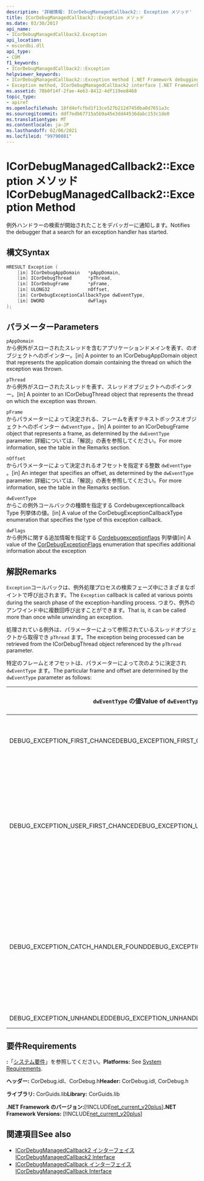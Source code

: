 ```yaml
---
description: '詳細情報: ICorDebugManagedCallback2:: Exception メソッド'
title: ICorDebugManagedCallback2::Exception メソッド
ms.date: 03/30/2017
api_name:
- ICorDebugManagedCallback2.Exception
api_location:
- mscordbi.dll
api_type:
- COM
f1_keywords:
- ICorDebugManagedCallback2::Exception
helpviewer_keywords:
- ICorDebugManagedCallback2::Exception method [.NET Framework debugging]
- Exception method, ICorDebugManagedCallback2 interface [.NET Framework debugging]
ms.assetid: 78b0f14f-2fae-4e63-8412-4df119ee8468
topic_type:
- apiref
ms.openlocfilehash: 18fd4efcfbd1f13ce527b212d7450ba0d7651a3c
ms.sourcegitcommit: ddf7edb67715a5b9a45e3dd44536dabc153c1de0
ms.translationtype: MT
ms.contentlocale: ja-JP
ms.lasthandoff: 02/06/2021
ms.locfileid: "99790881"
---
```

# <a name="icordebugmanagedcallback2exception-method"></a><span data-ttu-id="de1eb-103">ICorDebugManagedCallback2::Exception メソッド</span><span class="sxs-lookup"><span data-stu-id="de1eb-103">ICorDebugManagedCallback2::Exception Method</span></span>

<span data-ttu-id="de1eb-104">例外ハンドラーの検索が開始されたことをデバッガーに通知します。</span><span class="sxs-lookup"><span data-stu-id="de1eb-104">Notifies the debugger that a search for an exception handler has started.</span></span>  
  
## <a name="syntax"></a><span data-ttu-id="de1eb-105">構文</span><span class="sxs-lookup"><span data-stu-id="de1eb-105">Syntax</span></span>  
  
```cpp  
HRESULT Exception (  
    [in] ICorDebugAppDomain   *pAppDomain,  
    [in] ICorDebugThread      *pThread,  
    [in] ICorDebugFrame       *pFrame,  
    [in] ULONG32              nOffset,  
    [in] CorDebugExceptionCallbackType dwEventType,  
    [in] DWORD                dwFlags  
);  
```  
  
## <a name="parameters"></a><span data-ttu-id="de1eb-106">パラメーター</span><span class="sxs-lookup"><span data-stu-id="de1eb-106">Parameters</span></span>  

 `pAppDomain`  
 <span data-ttu-id="de1eb-107">から例外がスローされたスレッドを含むアプリケーションドメインを表す、のオブジェクトへのポインター。</span><span class="sxs-lookup"><span data-stu-id="de1eb-107">[in] A pointer to an ICorDebugAppDomain object that represents the application domain containing the thread on which the exception was thrown.</span></span>  
  
 `pThread`  
 <span data-ttu-id="de1eb-108">から例外がスローされたスレッドを表す、スレッドオブジェクトへのポインター。</span><span class="sxs-lookup"><span data-stu-id="de1eb-108">[in] A pointer to an ICorDebugThread object that represents the thread on which the exception was thrown.</span></span>  
  
 `pFrame`  
 <span data-ttu-id="de1eb-109">からパラメーターによって決定される、フレームを表すテキストボックスオブジェクトへのポインター `dwEventType` 。</span><span class="sxs-lookup"><span data-stu-id="de1eb-109">[in] A pointer to an ICorDebugFrame object that represents a frame, as determined by the `dwEventType` parameter.</span></span> <span data-ttu-id="de1eb-110">詳細については、「解説」の表を参照してください。</span><span class="sxs-lookup"><span data-stu-id="de1eb-110">For more information, see the table in the Remarks section.</span></span>  
  
 `nOffset`  
 <span data-ttu-id="de1eb-111">からパラメーターによって決定されるオフセットを指定する整数 `dwEventType` 。</span><span class="sxs-lookup"><span data-stu-id="de1eb-111">[in] An integer that specifies an offset, as determined by the `dwEventType` parameter.</span></span> <span data-ttu-id="de1eb-112">詳細については、「解説」の表を参照してください。</span><span class="sxs-lookup"><span data-stu-id="de1eb-112">For more information, see the table in the Remarks section.</span></span>  
  
 `dwEventType`  
 <span data-ttu-id="de1eb-113">からこの例外コールバックの種類を指定する Cordebugexceptioncallback Type 列挙体の値。</span><span class="sxs-lookup"><span data-stu-id="de1eb-113">[in] A value of the CorDebugExceptionCallbackType enumeration that specifies the type of this exception callback.</span></span>  
  
 `dwFlags`  
 <span data-ttu-id="de1eb-114">から例外に関する追加情報を指定する [Cordebugexceptionflags](cordebugexceptionflags-enumeration.md) 列挙値</span><span class="sxs-lookup"><span data-stu-id="de1eb-114">[in] A value of the [CorDebugExceptionFlags](cordebugexceptionflags-enumeration.md) enumeration that specifies additional information about the exception</span></span>  
  
## <a name="remarks"></a><span data-ttu-id="de1eb-115">解説</span><span class="sxs-lookup"><span data-stu-id="de1eb-115">Remarks</span></span>  

 <span data-ttu-id="de1eb-116">`Exception`コールバックは、例外処理プロセスの検索フェーズ中にさまざまなポイントで呼び出されます。</span><span class="sxs-lookup"><span data-stu-id="de1eb-116">The `Exception` callback is called at various points during the search phase of the exception-handling process.</span></span> <span data-ttu-id="de1eb-117">つまり、例外のアンワインド中に複数回呼び出すことができます。</span><span class="sxs-lookup"><span data-stu-id="de1eb-117">That is, it can be called more than once while unwinding an exception.</span></span>  
  
 <span data-ttu-id="de1eb-118">処理されている例外は、パラメーターによって参照されているスレッドオブジェクトから取得でき `pThread` ます。</span><span class="sxs-lookup"><span data-stu-id="de1eb-118">The exception being processed can be retrieved from the ICorDebugThread object referenced by the `pThread` parameter.</span></span>  
  
 <span data-ttu-id="de1eb-119">特定のフレームとオフセットは、パラメーターによって次のように決定され `dwEventType` ます。</span><span class="sxs-lookup"><span data-stu-id="de1eb-119">The particular frame and offset are determined by the `dwEventType` parameter as follows:</span></span>  
  
|<span data-ttu-id="de1eb-120">`dwEventType` の値</span><span class="sxs-lookup"><span data-stu-id="de1eb-120">Value of `dwEventType`</span></span>|<span data-ttu-id="de1eb-121">`pFrame` の値</span><span class="sxs-lookup"><span data-stu-id="de1eb-121">Value of `pFrame`</span></span>|<span data-ttu-id="de1eb-122">`nOffset` の値</span><span class="sxs-lookup"><span data-stu-id="de1eb-122">Value of `nOffset`</span></span>|  
|----------------------------|-----------------------|------------------------|  
|<span data-ttu-id="de1eb-123">DEBUG_EXCEPTION_FIRST_CHANCE</span><span class="sxs-lookup"><span data-stu-id="de1eb-123">DEBUG_EXCEPTION_FIRST_CHANCE</span></span>|<span data-ttu-id="de1eb-124">例外をスローしたフレーム。</span><span class="sxs-lookup"><span data-stu-id="de1eb-124">The frame that threw the exception.</span></span>|<span data-ttu-id="de1eb-125">フレーム内の命令ポインター。</span><span class="sxs-lookup"><span data-stu-id="de1eb-125">The instruction pointer in the frame.</span></span>|  
|<span data-ttu-id="de1eb-126">DEBUG_EXCEPTION_USER_FIRST_CHANCE</span><span class="sxs-lookup"><span data-stu-id="de1eb-126">DEBUG_EXCEPTION_USER_FIRST_CHANCE</span></span>|<span data-ttu-id="de1eb-127">スローされた例外のポイントに最も近いユーザーコードフレーム。</span><span class="sxs-lookup"><span data-stu-id="de1eb-127">The user-code frame closest to the point of the thrown exception.</span></span>|<span data-ttu-id="de1eb-128">フレーム内の命令ポインター。</span><span class="sxs-lookup"><span data-stu-id="de1eb-128">The instruction pointer in the frame.</span></span>|  
|<span data-ttu-id="de1eb-129">DEBUG_EXCEPTION_CATCH_HANDLER_FOUND</span><span class="sxs-lookup"><span data-stu-id="de1eb-129">DEBUG_EXCEPTION_CATCH_HANDLER_FOUND</span></span>|<span data-ttu-id="de1eb-130">Catch ハンドラーを格納しているフレーム。</span><span class="sxs-lookup"><span data-stu-id="de1eb-130">The frame that contains the catch handler.</span></span>|<span data-ttu-id="de1eb-131">Catch ハンドラーの先頭の MSIL (Microsoft 中間言語) オフセット。</span><span class="sxs-lookup"><span data-stu-id="de1eb-131">The Microsoft intermediate language (MSIL) offset of the beginning of the catch handler.</span></span>|  
|<span data-ttu-id="de1eb-132">DEBUG_EXCEPTION_UNHANDLED</span><span class="sxs-lookup"><span data-stu-id="de1eb-132">DEBUG_EXCEPTION_UNHANDLED</span></span>|<span data-ttu-id="de1eb-133">NULL</span><span class="sxs-lookup"><span data-stu-id="de1eb-133">NULL</span></span>|<span data-ttu-id="de1eb-134">未定義です。</span><span class="sxs-lookup"><span data-stu-id="de1eb-134">Undefined.</span></span>|  
  
## <a name="requirements"></a><span data-ttu-id="de1eb-135">要件</span><span class="sxs-lookup"><span data-stu-id="de1eb-135">Requirements</span></span>  

 <span data-ttu-id="de1eb-136">**:**「[システム要件](../../get-started/system-requirements.md)」を参照してください。</span><span class="sxs-lookup"><span data-stu-id="de1eb-136">**Platforms:** See [System Requirements](../../get-started/system-requirements.md).</span></span>  
  
 <span data-ttu-id="de1eb-137">**ヘッダー:** CorDebug.idl、CorDebug.h</span><span class="sxs-lookup"><span data-stu-id="de1eb-137">**Header:** CorDebug.idl, CorDebug.h</span></span>  
  
 <span data-ttu-id="de1eb-138">**ライブラリ:** CorGuids.lib</span><span class="sxs-lookup"><span data-stu-id="de1eb-138">**Library:** CorGuids.lib</span></span>  
  
 <span data-ttu-id="de1eb-139">**.NET Framework のバージョン:**[!INCLUDE[net_current_v20plus](../../../../includes/net-current-v20plus-md.md)]</span><span class="sxs-lookup"><span data-stu-id="de1eb-139">**.NET Framework Versions:** [!INCLUDE[net_current_v20plus](../../../../includes/net-current-v20plus-md.md)]</span></span>  
  
## <a name="see-also"></a><span data-ttu-id="de1eb-140">関連項目</span><span class="sxs-lookup"><span data-stu-id="de1eb-140">See also</span></span>

- [<span data-ttu-id="de1eb-141">ICorDebugManagedCallback2 インターフェイス</span><span class="sxs-lookup"><span data-stu-id="de1eb-141">ICorDebugManagedCallback2 Interface</span></span>](icordebugmanagedcallback2-interface.md)
- [<span data-ttu-id="de1eb-142">ICorDebugManagedCallback インターフェイス</span><span class="sxs-lookup"><span data-stu-id="de1eb-142">ICorDebugManagedCallback Interface</span></span>](icordebugmanagedcallback-interface.md)
